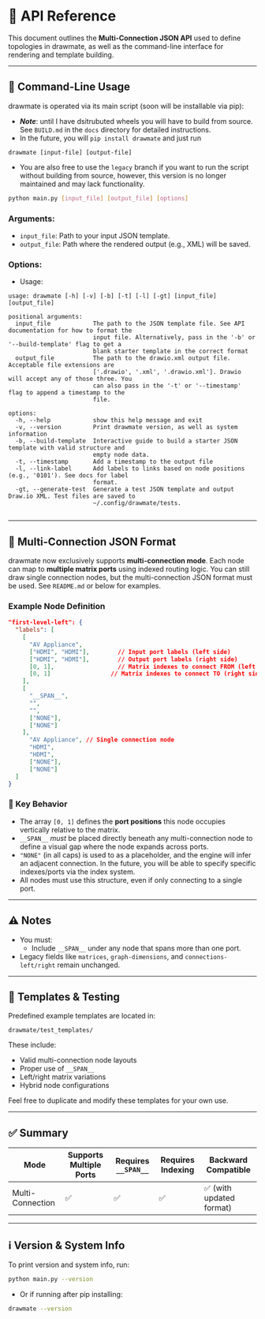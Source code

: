 # 🧩 API Reference

This document outlines the **Multi-Connection JSON API** used to define topologies in drawmate, as well as the command-line interface for rendering and template building.


---

## 🚀 Command-Line Usage

drawmate is operated via its main script (soon will be installable via pip):
- ***Note***: until I have dsitrubuted wheels you will have to build from source. See `BUILD.md` in the ```docs``` directory for detailed instructions.
- In the future, you will `pip install drawmate` and just run 
```
drawmate [input-file] [output-file]
```
- You are also free to use the ```legacy``` branch if you want to run the script without building from source, however, this version is no longer maintained and may lack functionality.

```sh
python main.py [input_file] [output_file] [options]
```

### **Arguments:**

- `input_file`: Path to your input JSON template.
- `output_file`: Path where the rendered output (e.g., XML) will be saved.

### **Options:**
- Usage: 

```man
usage: drawmate [-h] [-v] [-b] [-t] [-l] [-gt] [input_file] [output_file]

positional arguments:
  input_file            The path to the JSON template file. See API documentation for how to format the
                        input file. Alternatively, pass in the '-b' or '--build-template' flag to get a
                        blank starter template in the correct format
  output_file           The path to the drawio.xml output file. Acceptable file extensions are
                        ['.drawio', '.xml', '.drawio.xml']. Drawio will accept any of those three. You
                        can also pass in the '-t' or '--timestamp' flag to append a timestamp to the
                        file.

options:
  -h, --help            show this help message and exit
  -v, --version         Print drawmate version, as well as system information
  -b, --build-template  Interactive guide to build a starter JSON template with valid structure and
                        empty node data.
  -t, --timestamp       Add a timestamp to the output file
  -l, --link-label      Add labels to links based on node positions (e.g., '0101'). See docs for label
                        format.
  -gt, --generate-test  Generate a test JSON template and output Draw.io XML. Test files are saved to
                        ~/.config/drawmate/tests.


```

---

## 🔄 Multi-Connection JSON Format

drawmate now exclusively supports **multi-connection mode**. Each node can map to **multiple matrix ports** using indexed routing logic. You can still draw single connection nodes, but the multi-connection JSON format must be used. See ```README.md``` or below for examples.

### Example Node Definition

```json
"first-level-left": {
  "labels": [
    [
      "AV Appliance",
      ["HDMI", "HDMI"],        // Input port labels (left side)
      ["HDMI", "HDMI"],        // Output port labels (right side)
      [0, 1],                  // Matrix indexes to connect FROM (left side)
      [0, 1]                 // Matrix indexes to connect TO (right side)
    ],
    [
      "__SPAN__",
      "",
      "",
      ["NONE"],
      ["NONE"]
    ],
      "AV Appliance", // Single connection node
      "HDMI",
      "HDMI",
      ["NONE"],
      ["NONE"]
  ]
}
```

### 🔹 Key Behavior

- The array `[0, 1]` defines the **port positions** this node occupies vertically relative to the matrix.
- `__SPAN__` *must* be placed directly beneath any multi-connection node to define a visual gap where the node expands across ports.
- `"NONE"` (in all caps) is used to as a placeholder, and the engine will infer an adjacent connection. In the future, you will be able to specify specific indexes/ports via the index system.
- All nodes must use this structure, even if only connecting to a single port.

---

## ⚠️ Notes

- You must:
  - Include `__SPAN__` under any node that spans more than one port.
- Legacy fields like `matrices`, `graph-dimensions`, and `connections-left/right` remain unchanged.

---

## 🧪 Templates & Testing

Predefined example templates are located in:
```
drawmate/test_templates/
```

These include:
- Valid multi-connection node layouts
- Proper use of `__SPAN__`
- Left/right matrix variations
- Hybrid node configurations

Feel free to duplicate and modify these templates for your own use.

---

## ✅ Summary

| Mode               | Supports Multiple Ports | Requires `__SPAN__` | Requires Indexing | Backward Compatible      |
|--------------------|------------------------|---------------------|-------------------|--------------------------|
| Multi-Connection   | ✅                     | ✅                  | ✅                | ✅ (with updated format) |

---

## ℹ️ Version & System Info

To print version and system info, run:

```sh
python main.py --version
```
- Or if running after pip installing:
```bash
drawmate --version
```
